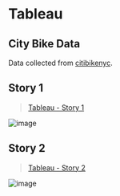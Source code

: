 # Tableau

## City Bike Data
Data collected from [citibikenyc](https://citibikenyc.com/system-data).

## Story 1

  > [Tableau - Story 1](https://public.tableau.com/app/profile/andreza.dos.santos6466/viz/Citi_Bike_Data-Story1/Story1?publish=yes)

![image](https://user-images.githubusercontent.com/114877740/229651325-192b3471-f9d5-443f-885e-48363c695498.png)

## Story 2

   > [Tableau - Story 2](https://public.tableau.com/app/profile/andreza.dos.santos6466/viz/Citi_Bike_Data-Story2/Story2?publish=yes)

![image](https://user-images.githubusercontent.com/114877740/229651418-f0d6bb51-ae90-4925-847d-896165290be8.png)
